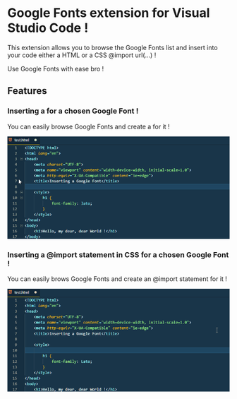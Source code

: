 # Google Fonts extension for Visual Studio Code !

This extension allows you to browse the Google Fonts list and insert into your code either a HTML <link href=".."/> or a CSS @import url(...) !

Use Google Fonts with ease bro !

## Features

### Inserting a <link href=".."> for a chosen Google Font !

You can easily browse Google Fonts and create a <link href> for it !

![Inserting a link element](link-screenshot.gif)

### Inserting a @import statement in CSS for a chosen Google Font !

You can easily brows Google Fonts and create an @import statement for it !

![Inserting an @import statement](import-screenshot.gif)
